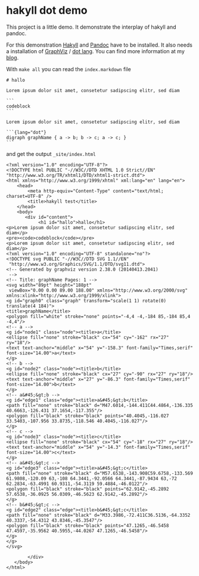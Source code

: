 # hakyll dot demo

This project is a little demo.
It demonstrate the interplay of hakyll and pandoc.

For this demonstration [Hakyll][hakyll] and [Pandoc][pandoc] have to be installed.
It also needs a installation of [GraphViz][graphviz] / [dot lang][dotlang].
You can find more information at my [blog][blogentry].

With `make all` you can read the `index.markdown` file

    # hallo
    
    Lorem ipsum dolor sit amet, consetetur sadipscing elitr, sed diam
    
    ```
    codeblock
    ```
    
    Lorem ipsum dolor sit amet, consetetur sadipscing elitr, sed diam
    
    ```{lang="dot"}
    digraph graphName { a -> b; b -> c; a -> c; }
    ```

and get the output `_site/index.html`


    <?xml version="1.0" encoding="UTF-8"?>
    <!DOCTYPE html PUBLIC "-//W3C//DTD XHTML 1.0 Strict//EN"
    "http://www.w3.org/TR/xhtml1/DTD/xhtml1-strict.dtd">
    <html xmlns="http://www.w3.org/1999/xhtml" xml:lang="en" lang="en">
        <head>
            <meta http-equiv="Content-Type" content="text/html; charset=UTF-8" />
            <title>hakyll test</title>
        </head>
        <body>
           <div id="content">
                <h1 id="hallo">hallo</h1>
    <p>Lorem ipsum dolor sit amet, consetetur sadipscing elitr, sed diam</p>
    <pre><code>codeblock</code></pre>
    <p>Lorem ipsum dolor sit amet, consetetur sadipscing elitr, sed diam</p>
    <?xml version="1.0" encoding="UTF-8" standalone="no"?>
    <!DOCTYPE svg PUBLIC "-//W3C//DTD SVG 1.1//EN"
     "http://www.w3.org/Graphics/SVG/1.1/DTD/svg11.dtd">
    <!-- Generated by graphviz version 2.38.0 (20140413.2041)
     -->
    <!-- Title: graphName Pages: 1 -->
    <svg width="89pt" height="188pt"
     viewBox="0.00 0.00 89.00 188.00" xmlns="http://www.w3.org/2000/svg" xmlns:xlink="http://www.w3.org/1999/xlink">
    <g id="graph0" class="graph" transform="scale(1 1) rotate(0) translate(4 184)">
    <title>graphName</title>
    <polygon fill="white" stroke="none" points="-4,4 -4,-184 85,-184 85,4 -4,4"/>
    <!-- a -->
    <g id="node1" class="node"><title>a</title>
    <ellipse fill="none" stroke="black" cx="54" cy="-162" rx="27" ry="18"/>
    <text text-anchor="middle" x="54" y="-158.3" font-family="Times,serif" font-size="14.00">a</text>
    </g>
    <!-- b -->
    <g id="node2" class="node"><title>b</title>
    <ellipse fill="none" stroke="black" cx="27" cy="-90" rx="27" ry="18"/>
    <text text-anchor="middle" x="27" y="-86.3" font-family="Times,serif" font-size="14.00">b</text>
    </g>
    <!-- a&#45;&gt;b -->
    <g id="edge1" class="edge"><title>a&#45;&gt;b</title>
    <path fill="none" stroke="black" d="M47.6014,-144.411C44.4864,-136.335 40.6663,-126.431 37.1654,-117.355"/>
    <polygon fill="black" stroke="black" points="40.4045,-116.027 33.5403,-107.956 33.8735,-118.546 40.4045,-116.027"/>
    </g>
    <!-- c -->
    <g id="node3" class="node"><title>c</title>
    <ellipse fill="none" stroke="black" cx="54" cy="-18" rx="27" ry="18"/>
    <text text-anchor="middle" x="54" y="-14.3" font-family="Times,serif" font-size="14.00">c</text>
    </g>
    <!-- a&#45;&gt;c -->
    <g id="edge3" class="edge"><title>a&#45;&gt;c</title>
    <path fill="none" stroke="black" d="M57.6538,-143.908C59.6758,-133.569 61.9808,-120.09 63,-108 64.3441,-92.0566 64.3441,-87.9434 63,-72 62.2834,-63.4991 60.9311,-54.3119 59.4884,-46.0122"/>
    <polygon fill="black" stroke="black" points="62.9142,-45.2892 57.6538,-36.0925 56.0309,-46.5623 62.9142,-45.2892"/>
    </g>
    <!-- b&#45;&gt;c -->
    <g id="edge2" class="edge"><title>b&#45;&gt;c</title>
    <path fill="none" stroke="black" d="M33.3986,-72.411C36.5136,-64.3352 40.3337,-54.4312 43.8346,-45.3547"/>
    <polygon fill="black" stroke="black" points="47.1265,-46.5458 47.4597,-35.9562 40.5955,-44.0267 47.1265,-46.5458"/>
    </g>
    </g>
    </svg>
    
            </div>
       </body>
    </html>

[hakyll]: https://jaspervdj.be/hakyll/     
[pandoc]: http://pandoc.org/
[graphviz]: http://www.graphviz.org/
[dotlang]: http://www.graphviz.org/doc/info/lang.html
[blogentry]: http://enter-haken.github.io/posts/2017-02-20-pandoc-filter.html
